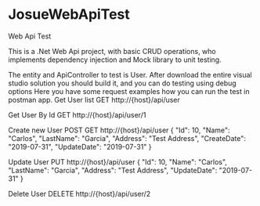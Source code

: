 # JosueWebApiTest
Web Api Test

This is a .Net Web Api project, with basic CRUD operations, who implements dependency injection and Mock library to unit testing.

The entity and ApiController to test is User.
After download the entire visual studio solution you should build it, and you can do testing using debug options
Here you have some request examples how you can run the test in postman app.
Get User list
GET http://{host}/api/user

Get User By Id
GET http://{host}/api/user/1

Create new User
POST GET http://{host}/api/user
{
    "Id": 10,
    "Name": "Carlos",
    "LastName": "Garcia",
    "Address": "Test Address",
    "CreateDate": "2019-07-31",
    "UpdateDate": "2019-07-31"
}

Update User
PUT http://{host}/api/user
{
    "Id": 10,
    "Name": "Carlos",
    "LastName": "Garcia",
    "Address": "Test Address",
    "UpdateDate": "2019-07-31"
}

Delete User
DELETE  http://{host}/api/user/2
